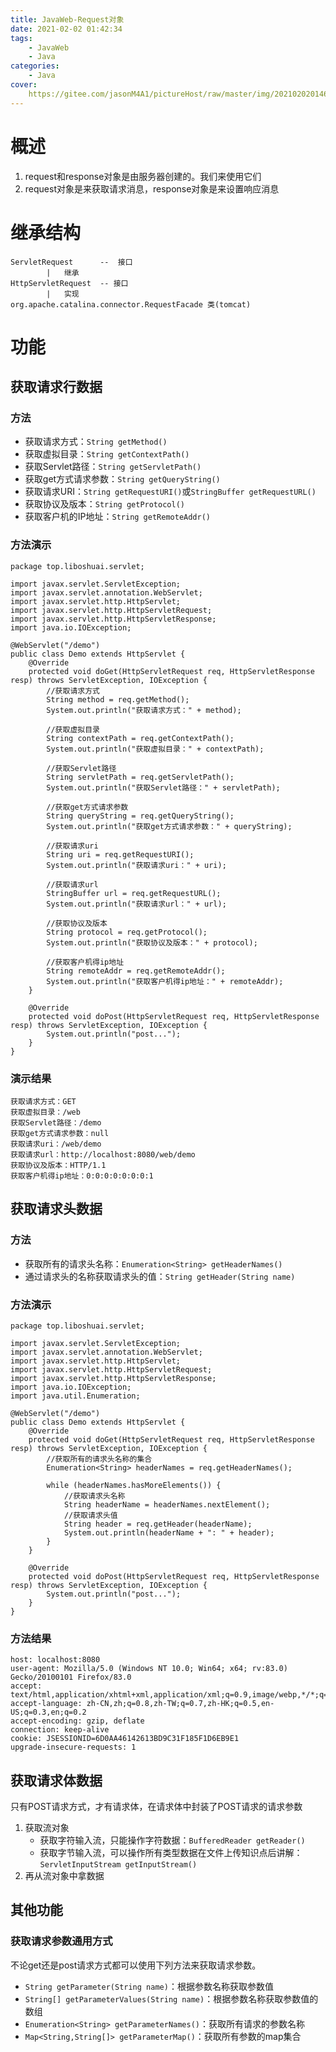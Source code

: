 ```yaml
---
title: JavaWeb-Request对象
date: 2021-02-02 01:42:34
tags:
	- JavaWeb
	- Java
categories:
	- Java
cover:
	https://gitee.com/jasonM4A1/pictureHost/raw/master/img/20210202014611.jpg
---
```


# 概述

1. request和response对象是由服务器创建的。我们来使用它们
2. request对象是来获取请求消息，response对象是来设置响应消息

# 继承结构

```
ServletRequest		--	接口
		|	继承
HttpServletRequest	-- 接口
		|	实现
org.apache.catalina.connector.RequestFacade 类(tomcat)
```

# 功能

## 获取请求行数据

### 方法

- 获取请求方式：`String getMethod()`
- 获取虚拟目录：`String getContextPath()`
- 获取Servlet路径：`String getServletPath()`
- 获取get方式请求参数：`String getQueryString()`
- 获取请求URI：`String getRequestURI()`或`StringBuffer getRequestURL()`
- 获取协议及版本：`String getProtocol()`
- 获取客户机的IP地址：`String getRemoteAddr()`

### 方法演示

```
package top.liboshuai.servlet;

import javax.servlet.ServletException;
import javax.servlet.annotation.WebServlet;
import javax.servlet.http.HttpServlet;
import javax.servlet.http.HttpServletRequest;
import javax.servlet.http.HttpServletResponse;
import java.io.IOException;

@WebServlet("/demo")
public class Demo extends HttpServlet {
    @Override
    protected void doGet(HttpServletRequest req, HttpServletResponse resp) throws ServletException, IOException {
        //获取请求方式
        String method = req.getMethod();
        System.out.println("获取请求方式：" + method);

        //获取虚拟目录
        String contextPath = req.getContextPath();
        System.out.println("获取虚拟目录：" + contextPath);

        //获取Servlet路径
        String servletPath = req.getServletPath();
        System.out.println("获取Servlet路径：" + servletPath);

        //获取get方式请求参数
        String queryString = req.getQueryString();
        System.out.println("获取get方式请求参数：" + queryString);

        //获取请求uri
        String uri = req.getRequestURI();
        System.out.println("获取请求uri：" + uri);

        //获取请求url
        StringBuffer url = req.getRequestURL();
        System.out.println("获取请求url：" + url);

        //获取协议及版本
        String protocol = req.getProtocol();
        System.out.println("获取协议及版本：" + protocol);

        //获取客户机得ip地址
        String remoteAddr = req.getRemoteAddr();
        System.out.println("获取客户机得ip地址：" + remoteAddr);
    }

    @Override
    protected void doPost(HttpServletRequest req, HttpServletResponse resp) throws ServletException, IOException {
        System.out.println("post...");
    }
}
```

### 演示结果

```
获取请求方式：GET
获取虚拟目录：/web
获取Servlet路径：/demo
获取get方式请求参数：null
获取请求uri：/web/demo
获取请求url：http://localhost:8080/web/demo
获取协议及版本：HTTP/1.1
获取客户机得ip地址：0:0:0:0:0:0:0:1
```

## 获取请求头数据

### 方法

- 获取所有的请求头名称：`Enumeration<String> getHeaderNames()`
- 通过请求头的名称获取请求头的值：`String getHeader(String name)`

### 方法演示

```
package top.liboshuai.servlet;

import javax.servlet.ServletException;
import javax.servlet.annotation.WebServlet;
import javax.servlet.http.HttpServlet;
import javax.servlet.http.HttpServletRequest;
import javax.servlet.http.HttpServletResponse;
import java.io.IOException;
import java.util.Enumeration;

@WebServlet("/demo")
public class Demo extends HttpServlet {
    @Override
    protected void doGet(HttpServletRequest req, HttpServletResponse resp) throws ServletException, IOException {
        //获取所有的请求头名称的集合
        Enumeration<String> headerNames = req.getHeaderNames();

        while (headerNames.hasMoreElements()) {
            //获取请求头名称
            String headerName = headerNames.nextElement();
            //获取请求头值
            String header = req.getHeader(headerName);
            System.out.println(headerName + ": " + header);
        }
    }

    @Override
    protected void doPost(HttpServletRequest req, HttpServletResponse resp) throws ServletException, IOException {
        System.out.println("post...");
    }
}
```

### 方法结果

```
host: localhost:8080
user-agent: Mozilla/5.0 (Windows NT 10.0; Win64; x64; rv:83.0) Gecko/20100101 Firefox/83.0
accept: text/html,application/xhtml+xml,application/xml;q=0.9,image/webp,*/*;q=0.8
accept-language: zh-CN,zh;q=0.8,zh-TW;q=0.7,zh-HK;q=0.5,en-US;q=0.3,en;q=0.2
accept-encoding: gzip, deflate
connection: keep-alive
cookie: JSESSIONID=6D0AA46142613BD9C31F185F1D6EB9E1
upgrade-insecure-requests: 1
```

## 获取请求体数据

只有POST请求方式，才有请求体，在请求体中封装了POST请求的请求参数

1. 获取流对象
   - 获取字符输入流，只能操作字符数据：`BufferedReader getReader()`
   - 获取字节输入流，可以操作所有类型数据在文件上传知识点后讲解：`ServletInputStream getInputStream()`
2. 再从流对象中拿数据

## 其他功能

### 获取请求参数通用方式

不论get还是post请求方式都可以使用下列方法来获取请求参数。

- `String getParameter(String name)`：根据参数名称获取参数值
- `String[] getParameterValues(String name)`：根据参数名称获取参数值的数组
- `Enumeration<String> getParameterNames()`：获取所有请求的参数名称
- `Map<String,String[]> getParameterMap()`：获取所有参数的map集合